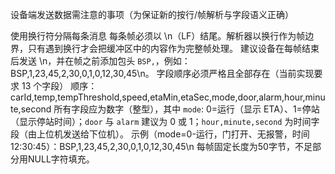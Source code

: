 设备端发送数据需注意的事项（为保证新的按行/帧解析与字段语义正确）

使用换行符分隔每条消息
每条帧必须以 \n（LF）结尾。解析器以换行作为帧边界，只有遇到换行才会把缓冲区中的内容作为完整帧处理。
建议设备在每帧结束后发送 \n，并在帧之前添加包头 `BSP,`，例如：BSP,1,23,45,2,30,0,1,0,12,30,45\n。
字段顺序必须严格且全部存在（当前实现要求 13 个字段）
顺序：carId,temp,tempThreshold,speed,etaMin,etaSec,mode,door,alarm,hour,minute,second
所有字段应为数字（整型），其中 `mode`: 0=运行（显示 ETA）、1=停站（显示停站时间）；`door` 与 `alarm` 建议为 0 或 1；`hour,minute,second` 为时间字段（由上位机发送给下位机）。
示例（mode=0-运行，门打开、无报警，时间12:30:45）：BSP,1,23,45,2,30,0,1,0,12,30,45\n
每帧固定长度为50字节，不足部分用NULL字符填充。